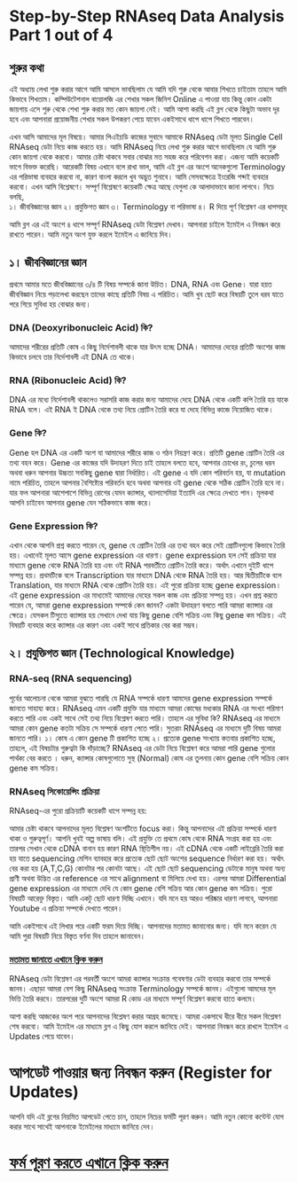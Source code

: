 # Step-by-Step RNAseq Data Analysis Part 1 out of 4
## শুরুর কথা 
এই অধ্যায় লেখা শুরু করার আগে আমি আসলে ভাবছিলাম যে আমি যদি শুরু থেকে আবার শিখতে চাইতাম তাহলে আমি কিভাবে শিখতাম। কম্পিউটেশনাল বায়োলজি এর শেখার সকল জিনিশ Online এ পাওয়া যায় কিন্তু কোন একটা জায়গায় এসে শুরু থেকে শেখা শুরু করার মত কোন জায়গা নেই। আমি আশা করছি এই ব্লগ থেকে কিছুটা অভাব দূর হবে এবং আপনারা প্রয়োজনীয় শেখার সকল উপকরণ পেয়ে যাবেন একইসাথে ধাপে ধাপে শিখতে পারবেন। 

এখন আসি আমাদের মূল বিষয়ে। আমার পিএইচডি কাজের সুবাদে আমাকে RNAseq ডেটা মূলত Single Cell RNAseq ডেটা নিয়ে কাজ করতে হয়। আমি RNAseq নিয়ে লেখা শুরু করার আগে ভাবছিলাম যে আমি শুরু কোন জায়গা থেকে করবো। আমার চেষ্টা থাকবে সবার বোঝার মত সহজ করে পরিবেশন করা। এজন্য আমি কয়েকটি ভাগে বিভক্ত করেছি। আরেকটি বিষয় এখানে বলে রাখা ভাল, আমি এই ব্লগ এর অংশে অনেকগুলো Terminology এর পরিভাষা ব্যবহার করবো না, কারণ বাংলা করলে খুব অদ্ভুত শুনাবে। আমি সেসবক্ষেত্রে ইংরেজি শব্দই ব্যবহার করবো। এখন আসি বিশ্লেষণে। সম্পূর্ণ বিশ্লেষণে কয়েকটি ক্ষেত্র আছে যেগুলা কে আলাদাভাবে জানা লাগবে। নিচে বলছি,   
১।  জীববিজ্ঞানের জ্ঞান 
২। প্রযুক্তিগত জ্ঞান 
৩। Terminology বা পরিভাষা
৪। R দিয়ে পূর্ণ বিশ্লেষণ এর ধাপসমূহ 

আমি ব্লগ এর এই অংশে ৪ ধাপে সম্পূর্ণ RNAseq ডেটা বিশ্লেষণ দেখাব। আপনারা চাইলে ইমেইল এ নিবন্ধন করে রাখতে পারেন। আমি নতুন অংশ যুক্ত করলে ইমেইল এ জানিয়ে দিব। 

## ১।  জীববিজ্ঞানের জ্ঞান 
প্রথমে আমার মতে জীববিজ্ঞানের ৩/৪ টি বিষয় সম্পর্কে জানা উচিত। DNA, RNA এবং Gene। যারা হয়ত জীববিজ্ঞান নিয়ে পড়ালেখা করছেন তাদের কাছে প্রতিটি বিষয় এ পরিচিত। আমি খুব ছোট করে বিষয়টি তুলে ধরব যাতে পরে গিয়ে সুবিধা হয় বোঝার জন্য। 
### DNA (Deoxyribonucleic Acid) কি?
আমাদের শরীরের প্রতিটি কোষ এ কিছু নির্দেশাবলী থাকে যার উৎস হচ্ছে DNA। আমাদের দেহের প্রতিটি অংশের কাজ কিভাবে চলবে তার নির্দেশাবলী এই DNA তে থাকে। 
### RNA (Ribonucleic Acid) কি? 
DNA এর মধ্যে নির্দেশাবলী থাকলেও সরাসরি কাজ করার জন্য আমাদের দেহে DNA থেকে একটি কপি তৈরি হয় যাকে RNA বলে। এই RNA ই DNA থেকে তথ্য নিয়ে প্রোটিন তৈরি করে যা দেহে বিভিন্ন কাজে নিয়োজিত থাকে।
### Gene কি? 
Gene হল DNA এর একটি অংশ যা আমাদের শরীরে কাজ ও গঠন নিয়ন্ত্রণ করে। প্রতিটি gene প্রোটিন তৈরি এর তথ্য বহন করে। Gene এর কাজের যদি উদাহরণ দিতে চাই তাহলে বলতে হবে, আপনার চোখের রং, চুলের ধরন অথবা ধরুন আপনার উচ্চতা সবকিছু gene দ্বারা নির্ধারিত। এই gene এ যদি কোন পরিবর্তন হয়, যা mutation নামে পরিচিত, তাহলে আপনার বৈশিষ্ট্যের পরিবর্তন হবে অথবা আপনার ওই gene থেকে সঠিক প্রোটিন তৈরি হবে না। যার ফল আপনারা আশেপাশে বিভিন্ন রোগের যেমন ক্যান্সার, থ্যালাসেমিয়া ইত্যাদি এর ক্ষেত্রে দেখতে পান। মূলকথা আপনি চাইবেন আপনার gene যেন সঠিকভাবে কাজ করে। 
### Gene Expression কি? 
এখান থেকে আপনি প্রশ্ন করতে পারেন যে, gene যে প্রোটিন তৈরি এর তথ্য বহন করে সেই প্রোটিনগুলো কিভাবে তৈরি হয়। এখানেই মূলত আসে gene expression এর ধারণা। gene expression হল সেই প্রক্রিয়া যার মাধ্যমে gene থেকে RNA তৈরি হয় এবং ওই RNA পরবর্তীতে প্রোটিন তৈরি করে। অর্থাৎ এখানে দুইটি ধাপে সম্পন্ন হয়। প্রথমটিকে বলে Transcription যার মাধ্যমে DNA থেকে RNA তৈরি হয়। আর দ্বিতীয়টিকে বলে Translation, যার মাধ্যমে RNA থেকে প্রোটিন তৈরি হয়। এই পুরো প্রক্রিয়া হচ্ছে gene expression। এই gene expression এর মাধ্যমেই আমাদের দেহের সকল কাজ এবং প্রক্রিয়া সম্পন্ন হয়।
এখন প্রশ্ন করতে পারেন যে, আমরা gene expression সম্পর্কে কেন জানব? একটা উদাহরণ বলতে পারি আমরা ক্যান্সার এর ক্ষেত্রে। যেসকল টিস্যুতে ক্যান্সার হয় সেখানে দেখা যায় কিছু gene বেশি সক্রিয় এবং কিছু gene কম সক্রিয়। এই বিষয়টি ব্যবহার করে ক্যান্সার এর কারণ এবং একই সাথে প্রতিকার বের করা সম্ভব। 

## ২। প্রযুক্তিগত জ্ঞান (Technological Knowledge)

### RNA-seq (RNA sequencing)
পূর্বের আলোচনা থেকে আমরা বুঝতে পারছি যে RNA সম্পর্কে ধারণা আমদের gene expression সম্পর্কে জানতে সাহায্য করে। RNAseq এমন একটি প্রযুক্তি যার মাধ্যমে আমরা কোষের মধ্যকার RNA এর সংখ্যা পরিমাণ করতে পারি এবং একই সাথে সেই তথ্য নিয়ে বিশ্লেষণ করতে পারি। তাহলে এর সুবিধা কি? RNAseq এর মাধ্যমে আমরা কোন gene কতটা সক্রিয় সে সম্পর্কে ধারণা পেতে পারি। সুতরাং RNAseq এর মাধ্যমে দুটি বিষয় আমরা জানতে পারি। 
১। কোষ এ কোন gene টি প্রকাশিত হচ্ছে 
২। প্রত্যেক gene সংখ্যায় কতবার প্রকাশিত হচ্ছে, 
তাহলে, এই বিষয়টার গুরুত্বটা কি দাঁড়াচ্ছে? RNAseq এর ডেটা নিয়ে বিশ্লেষণ করে আমরা পারি gene গুলোর পার্থক্য বের করতে । ধরুন, ক্যান্সার কোষগুলোতে সুস্থ (Normal) কোষ এর তুলনায় কোন gene বেশি সক্রিয় কোন gene কম সক্রিয়। 

### RNAseq সিকোয়েন্সিং প্রক্রিয়া
RNAseq-এর পুরো প্রক্রিয়াটি কয়েকটি ধাপে সম্পন্ন হয়:

আমার চেষ্টা থাকবে আপনাদের মূলত বিশ্লেষণ অংশটিতে focus করা। কিন্তু আপনাদের এই প্রক্রিয়া সম্পর্কে ধারণা থাকা ও গুরুত্বপূর্ণ। আপনি খুবই অল্প ভাষায় বলি। এই প্রযুক্তি তে প্রথমে কোষ থেকে RNA সংগ্রহ করা হয় এবং তারপর সেখান থেকে cDNA বানান হয় কারণ RNA স্থিতিশীল নয়। এই cDNA থেকে একটি লাইব্রেরি তৈরি করা হয় যাতে sequencing মেশিন ব্যাবহার করে প্রত্যেক ছোট ছোট অংশের sequence নির্ধারণ করা হয়। অর্থাৎ বের করা হয় (A,T,C,G) কোনটার পর কোনটা আছে। এই ছোট ছোট sequencing ডেটাকে মানুষ অথবা অন্য প্রাণী অথবা উদ্ভিত এর reference এর সাথে alignment বা মিলিয়ে দেখা হয়। এরপর আমরা Differential gene expression এর মাধ্যমে দেখি যে কোন gene বেশি সক্রিয় আর কোন gene কম সক্রিয়। পুরো বিষয়টি আরেক্তু বিস্তৃত। আমি একটু ছোট ধারণা দিচ্ছি এখানে। যদি মনে হয় আরও পরিষ্কার ধারণা লাগবে, আপনারা Youtube এ প্রক্রিয়া সম্পর্কে দেখতে পারেন। 

আমি একইসাথে এই লিখার পরে একটি ফরম দিয়ে দিচ্ছি। আপনাদের মতামত জানানোর জন্য। যদি মনে করেন যে আমি পুরা বিষয়টি নিয়ে বিস্তৃত বর্ণনা দিব তাহলে জানাবেন।
### [মতামত জানাতে এখানে ক্লিক করুন](https://forms.gle/EXzTmb9MFo3CJN6g7) 

RNAseq ডেটা বিশ্লেষণ এর পরবর্তী অংশে আমরা ক্যান্সার সংক্রান্ত গবেষণার ডেটা ব্যবহার করবো তার সম্পর্কে জানব। এছাড়া আমরা বেশ কিছু RNAseq সংক্রান্ত Terminology সম্পর্কে জানব। এইগুলো আমদের মূল ভিত্তি তৈরি করবে। তারপরের দুটি অংশে আমরা R কোড এর মাধ্যমে সম্পূর্ণ বিশ্লেষণ করবো হাতে কলমে। 

আশা করছি আজকের অংশ পরে আপনাদের বিশ্লেষণ করার আগ্রহ জমেছে। আমরা একসাথে ধীরে ধীরে সকল বিশ্লেষণ শেষ করবো। আমি ইমেইল এর মাধ্যমে ব্লগ এ কিছু যোগ করলে জানিয়ে দেই। আপনারা নিবন্ধন করে রাখলে ইমেইল এ Updates পেয়ে যাবেন। 

# আপডেট পাওয়ার জন্য নিবন্ধন করুন (Register for Updates)

আপনি যদি এই ব্লগের নিয়মিত আপডেট পেতে চান, তাহলে নিচের ফর্মটি পূরণ করুন। আমি নতুন কোনো কন্টেন্ট যোগ করার সাথে সাথেই আপনাকে ইমেইলের মাধ্যমে জানিয়ে দেব।

# [**ফর্ম পূরণ করতে এখানে ক্লিক করুন**](https://forms.gle/6qyRGiE7WSpLJ9SA9)
